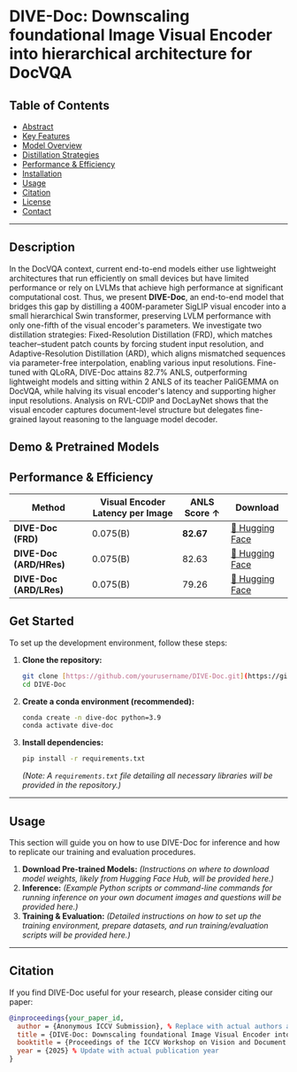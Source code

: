 # DIVE-Doc: Downscaling foundational Image Visual Encoder into hierarchical architecture for DocVQA

## Table of Contents
- [Abstract](#abstract)
- [Key Features](#key-features)
- [Model Overview](#model-overview)
- [Distillation Strategies](#distillation-strategies)
- [Performance & Efficiency](#performance--efficiency)
- [Installation](#installation)
- [Usage](#usage)
- [Citation](#citation)
- [License](#license)
- [Contact](#contact)

---

## Description

In the DocVQA context, current end-to-end models either use lightweight architectures that run efficiently on small devices but have limited performance or rely on LVLMs that achieve high performance at significant computational cost. Thus, we present **DIVE-Doc**, an end-to-end model that bridges this gap by distilling a 400M-parameter SigLIP visual encoder into a small hierarchical Swin transformer, preserving LVLM performance with only one-fifth of the visual encoder's parameters. We investigate two distillation strategies: Fixed-Resolution Distillation (FRD), which matches teacher–student patch counts by forcing student input resolution, and Adaptive-Resolution Distillation (ARD), which aligns mismatched sequences via parameter-free interpolation, enabling various input resolutions. Fine-tuned with QLoRA, DIVE-Doc attains 82.7% ANLS, outperforming lightweight models and sitting within 2 ANLS of its teacher PaliGEMMA on DocVQA, while halving its visual encoder's latency and supporting higher input resolutions. Analysis on RVL-CDIP and DocLayNet shows that the visual encoder captures document-level structure but delegates fine-grained layout reasoning to the language model decoder.

## Demo & Pretrained Models


## Performance & Efficiency
| Method                    | Visual Encoder Latency per Image | ANLS Score ↑ | Download |
|--------------------------|--------------|----------------|-----|
| **DIVE-Doc (FRD)**       | 0.075(B)     | **82.67**  |   [🤗 Hugging Face](https://huggingface.co)  |
| **DIVE-Doc (ARD/HRes)**  | 0.075(B)     | 82.63        |  [🤗 Hugging Face](https://huggingface.co)   |
| **DIVE-Doc (ARD/LRes)**  | 0.075(B)     | 79.26       |   [🤗 Hugging Face](https://huggingface.co)  |



## Get Started

To set up the development environment, follow these steps:

1.  **Clone the repository:**
    ```bash
    git clone [https://github.com/yourusername/DIVE-Doc.git](https://github.com/yourusername/DIVE-Doc.git)
    cd DIVE-Doc
    ```
2.  **Create a conda environment (recommended):**
    ```bash
    conda create -n dive-doc python=3.9
    conda activate dive-doc
    ```
3.  **Install dependencies:**
    ```bash
    pip install -r requirements.txt
    ```
    *(Note: A `requirements.txt` file detailing all necessary libraries will be provided in the repository.)*

---

## Usage

This section will guide you on how to use DIVE-Doc for inference and how to replicate our training and evaluation procedures.

1.  **Download Pre-trained Models:**
    *(Instructions on where to download model weights, likely from Hugging Face Hub, will be provided here.)*
2.  **Inference:**
    *(Example Python scripts or command-line commands for running inference on your own document images and questions will be provided here.)*
3.  **Training & Evaluation:**
    *(Detailed instructions on how to set up the training environment, prepare datasets, and run training/evaluation scripts will be provided here.)*

---

## Citation

If you find DIVE-Doc useful for your research, please consider citing our paper:

```bibtex
@inproceedings{your_paper_id,
  author = {Anonymous ICCV Submission}, % Replace with actual authors after blind review
  title = {DIVE-Doc: Downscaling foundational Image Visual Encoder into hierarchical architecture for DocVQA},
  booktitle = {Proceedings of the ICCV Workshop on Vision and Document Intelligence}, % Update with actual workshop name if different
  year = {2025} % Update with actual publication year
}

